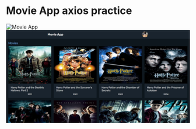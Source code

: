 # Movie App axios practice

![Movie App](https://movieapp-tau.vercel.app/)
![Movie axios](./public/project.jpg)

